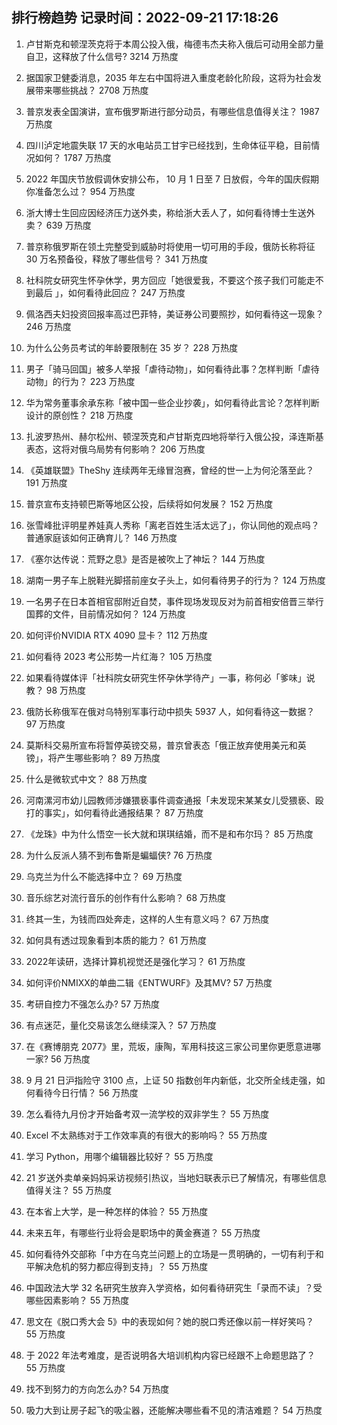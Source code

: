 
## 排行榜趋势 记录时间：2022-09-21 17:18:26
  
  1. 卢甘斯克和顿涅茨克将于本周公投入俄，梅德韦杰夫称入俄后可动用全部力量自卫，这释放了什么信号? 3214 万热度
    
  2. 据国家卫健委消息，2035 年左右中国将进入重度老龄化阶段，这将为社会发展带来哪些挑战？ 2708 万热度
    
  3. 普京发表全国演讲，宣布俄罗斯进行部分动员，有哪些信息值得关注？ 1987 万热度
    
  4. 四川泸定地震失联 17 天的水电站员工甘宇已经找到，生命体征平稳，目前情况如何？ 1787 万热度
    
  5. 2022 年国庆节放假调休安排公布， 10 月 1 日至 7 日放假，今年的国庆假期你准备怎么过？ 954 万热度
    
  6. 浙大博士生回应因经济压力送外卖，称给浙大丢人了，如何看待博士生送外卖？ 639 万热度
    
  7. 普京称俄罗斯在领土完整受到威胁时将使用一切可用的手段，俄防长称将征 30 万名预备役，释放了哪些信号？ 341 万热度
    
  8. 社科院女研究生怀孕休学，男方回应「她很爱我，不要这个孩子我们可能走不到最后 」，如何看待此回应？ 247 万热度
    
  9. 佩洛西夫妇投资回报率高过巴菲特，美证券公司要照抄，如何看待这一现象？ 246 万热度
    
  10. 为什么公务员考试的年龄要限制在 35 岁？ 228 万热度
    
  11. 男子「骑马回国」被多人举报「虐待动物」，如何看待此事？怎样判断「虐待动物」的行为？ 223 万热度
    
  12. 华为常务董事余承东称「被中国一些企业抄袭」，如何看待此言论？怎样判断设计的原创性？ 218 万热度
    
  13. 扎波罗热州、赫尔松州、顿涅茨克和卢甘斯克四地将举行入俄公投，泽连斯基表态，这将对俄乌局势有何影响？ 206 万热度
    
  14. 《英雄联盟》TheShy 连续两年无缘冒泡赛，曾经的世一上为何沦落至此？ 191 万热度
    
  15. 普京宣布支持顿巴斯等地区公投，后续将如何发展？ 152 万热度
    
  16. 张雪峰批评明星养娃真人秀称「离老百姓生活太远了」，你认同他的观点吗？普通家庭该如何正确育儿？ 146 万热度
    
  17. 《塞尔达传说：荒野之息》是否是被吹上了神坛？ 144 万热度
    
  18. 湖南一男子车上脱鞋光脚搭前座女子头上，如何看待男子的行为？ 124 万热度
    
  19. 一名男子在日本首相官邸附近自焚，事件现场发现反对为前首相安倍晋三举行国葬的文件，目前情况如何？ 124 万热度
    
  20. 如何评价NVIDIA RTX 4090 显卡？ 112 万热度
    
  21. 如何看待 2023 考公形势一片红海？ 105 万热度
    
  22. 如果看待媒体评「社科院女研究生怀孕休学待产」一事，称何必「爹味」说教？ 98 万热度
    
  23. 俄防长称俄军在俄对乌特别军事行动中损失 5937 人，如何看待这一数据？ 97 万热度
    
  24. 莫斯科交易所宣布将暂停英镑交易，普京曾表态「俄正放弃使用美元和英镑」，将产生哪些影响？ 89 万热度
    
  25. 什么是微软式中文？ 88 万热度
    
  26. 河南漯河市幼儿园教师涉嫌猥亵事件调查通报「未发现宋某某女儿受猥亵、殴打的事实」，如何看待此通报结果？ 87 万热度
    
  27. 《龙珠》中为什么悟空一长大就和琪琪结婚，而不是和布尔玛？ 85 万热度
    
  28. 为什么反派人猜不到布鲁斯是蝙蝠侠? 76 万热度
    
  29. 乌克兰为什么不能选择中立？ 69 万热度
    
  30. 音乐综艺对流行音乐的创作有什么影响？ 68 万热度
    
  31. 终其一生，为钱而四处奔走，这样的人生有意义吗？ 67 万热度
    
  32. 如何具有透过现象看到本质的能力？ 61 万热度
    
  33. 2022年读研，选择计算机视觉还是强化学习？ 61 万热度
    
  34. 如何评价NMIXX的单曲二辑《ENTWURF》及其MV? 57 万热度
    
  35. 考研自控力不强怎么办? 57 万热度
    
  36. 有点迷茫，量化交易该怎么继续深入？ 57 万热度
    
  37. 在《赛博朋克 2077》里，荒坂，康陶，军用科技这三家公司里你更愿意进哪一家? 56 万热度
    
  38. 9 月 21 日沪指险守 3100 点，上证 50 指数创年内新低，北交所全线走强，如何看待今日行情？ 56 万热度
    
  39. 怎么看待九月份才开始备考双一流学校的双非学生？ 55 万热度
    
  40. Excel 不太熟练对于工作效率真的有很大的影响吗？ 55 万热度
    
  41. 学习 Python，用哪个编辑器比较好？ 55 万热度
    
  42. 21 岁送外卖单亲妈妈采访视频引热议，当地妇联表示已了解情况，有哪些信息值得关注？ 55 万热度
    
  43. 在本省上大学，是一种怎样的体验？ 55 万热度
    
  44. 未来五年，有哪些行业将会是职场中的黄金赛道？ 55 万热度
    
  45. 如何看待外交部称「中方在乌克兰问题上的立场是一贯明确的，一切有利于和平解决危机的努力都应得到支持」？ 55 万热度
    
  46. 中国政法大学 32 名研究生放弃入学资格，如何看待研究生「录而不读」？受哪些因素影响？ 55 万热度
    
  47. 思文在《脱口秀大会 5》中的表现如何？她的脱口秀还像以前一样好笑吗？ 55 万热度
    
  48. 于 2022 年法考难度，是否说明各大培训机构内容已经跟不上命题思路了？ 55 万热度
    
  49. 找不到努力的方向怎么办? 54 万热度
    
  50. 吸力大到让房子起飞的吸尘器，还能解决哪些看不见的清洁难题？ 54 万热度
    